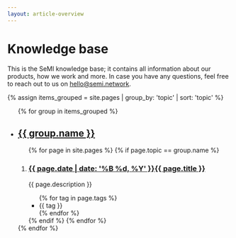 ```yaml
---
layout: article-overview
---
```


<!-- THIS PAGE CONTAINS THE COMPLETE INDEX -->

# Knowledge base

This is the SeMI knowledge base; it contains all information about our products, how we work and more. In case you have any questions, feel free to reach out to us on [hello@semi.network](mailto:hello@semi.network).

{% assign items_grouped = site.pages | group_by: 'topic' | sort: 'topic' %}
<ul class="article-overview">
    {% for group in items_grouped %}
        <li>
            <section>
            <h2><a href="{{ group.name }}">{{ group.name }}</a></h2>
                <ol>
    	            {% for page in site.pages %}
    	                {% if page.topic == group.name %}
    	                    <li>
                                <h3><a href="{{ page.url }}">{{ page.date | date: '%B %d, %Y' }}{{ page.title }}</a></h3>
    	                        <p>
    	                            {{ page.description }}
    	                        </p>
    	                        <ul class="tags">
                                    {% for tag in page.tags %}
    	                                <li>{{ tag }}</li>
                                    {% endfor %}
    	                        </ul>
    	                    </li>
    	                {% endif %}
    	            {% endfor %}
    	        </ol>
            </section>
        </li>
    {% endfor %}
</ul>